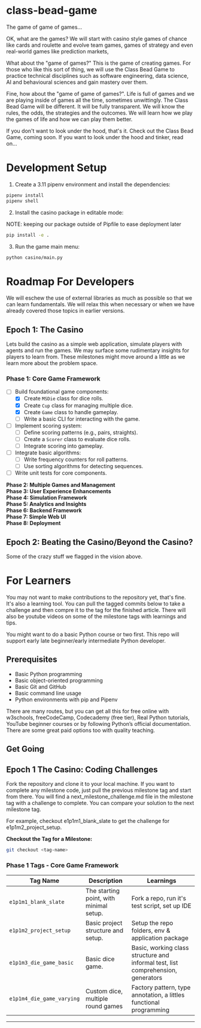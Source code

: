 # class-bead-game
The game of game of games...

OK, what are the games? We will start with casino style games of chance like cards and roulette and evolve team games, games of strategy and even real-world games like prediction markets, 

What about the "game of games?" This is the game of creating games. For those who like this sort of thing, we will use the Class Bead Game to practice technical disciplines such as software engineering, data science, AI and behavioural sciences and gain mastery over them.

Fine, how about the "game of game of games?". Life is full of games and we are playing inside of games all the time, sometimes unwittingly. The Class Bead Game will be different. It will be fully transparent. We will know the rules, the odds, the strategies and the outcomes. We will learn how we play the games of life and how we can play them better.

If you don't want to look under the hood, that's it. Check out the Class Bead Game, coming soon. If you want to look under the hood and tinker, read on...

# Development Setup

1. Create a 3.11 pipenv environment and install the dependencies:

```bash
pipenv install
pipenv shell
```
2. Install the casino package in editable mode:

NOTE: keeping our package outside of Pipfile to ease deployment later

```bash
pip install -e .
```
3. Run the game main menu:

```bash
python casino/main.py
```


# Roadmap For Developers
We will eschew the use of external libraries as much as possible so that we can learn fundamentals. We will relax this when necessary or when we have already covered those topics in earlier versions.

## Epoch 1: The Casino
Lets build the casino as a simple web application, simulate players with agents and run the games. We may surface some rudimentary insights for players to learn from. These milestones might move around a little as we learn more about the problem space.

### **Phase 1: Core Game Framework**
- [ ] Build foundational game components:
  - [x] Create `MSDie` class for dice rolls.
  - [x] Create `Cup` class for managing multiple dice.
  - [x] Create `Game` class to handle gameplay.
  - [ ] Write a basic CLI for interacting with the game.
- [ ] Implement scoring system:
  - [ ] Define scoring patterns (e.g., pairs, straights).
  - [ ] Create a `Scorer` class to evaluate dice rolls.
  - [ ] Integrate scoring into gameplay.
- [ ] Integrate basic algorithms:
  - [ ] Write frequency counters for roll patterns.
  - [ ] Use sorting algorithms for detecting sequences.
- [ ] Write unit tests for core components.

**Phase 2: Multiple Games and Management**  
**Phase 3: User Experience Enhancements**  
**Phase 4: Simulation Framework**  
**Phase 5: Analytics and Insights**  
**Phase 6: Backend Framework**  
**Phase 7: Simple Web UI**  
**Phase 8: Deployment**  

## Epoch 2: Beating the Casino/Beyond the Casino?
Some of the crazy stuff we flagged in the vision above.

# For Learners

You may not want to make contributions to the repository yet, that's fine. It's also a learning tool. You can pull the tagged commits below to take a challenge and then compre it to the tag for the finished article. There will also be youtube videos on some of the milestone tags with learnings and tips.

You might want to do a basic Python course or two first. This repo will support early late beginner/early intermediate Python developer.

## Prerequisites
- Basic Python programming
- Basic object-oriented programming
- Basic Git and GitHub
- Basic command line usage
- Python environments with pip and Pipenv

There are many routes, but you can get all this for free online with w3schools, freeCodeCamp, Codecademy (free tier), Real Python tutorials, YouTube beginner courses or by following Python’s official documentation. There are some great paid options too with quality teaching.



## Get Going

## Epoch 1 The Casino: Coding Challenges

Fork the repository and clone it to your local machine. If you want to complete any milestone code, just pull the previous milestone tag and start from there. You will find a next_milestone_challenge.md file in the milestone tag with a challenge to complete. You can compare your solution to the next milestone tag.

For example, checkout  e1p1m1_blank_slate to get the challenge for e1p1m2_project_setup.

**Checkout the Tag for a Milestone:**
   ```bash
   git checkout <tag-name>
   ```

### Phase 1 Tags - Core Game Framework

| Tag Name                | Description                                  | Learnings
|-------------------------|----------------------------------------------|----------------------------------------------------|
| `e1p1m1_blank_slate`    | The starting point, with minimal setup.      | Fork a repo, run it's test script, set up IDE      |
| `e1p1m2_project_setup`  | Basic project structure and setup.           | Setup the repo folders, env & application package |
| `e1p1m3_die_game_basic` | Basic dice game.| Basic, working class structure and informal test, list comprehension, generators |
| `e1p1m4_die_game_varying` | Custom dice, multiple round games | Factory pattern, type annotation, a littles functional programming |

---



